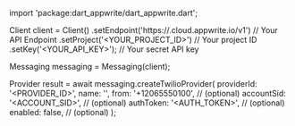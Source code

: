 import 'package:dart_appwrite/dart_appwrite.dart';

Client client = Client()
    .setEndpoint('https://<REGION>.cloud.appwrite.io/v1') // Your API Endpoint
    .setProject('<YOUR_PROJECT_ID>') // Your project ID
    .setKey('<YOUR_API_KEY>'); // Your secret API key

Messaging messaging = Messaging(client);

Provider result = await messaging.createTwilioProvider(
    providerId: '<PROVIDER_ID>',
    name: '<NAME>',
    from: '+12065550100', // (optional)
    accountSid: '<ACCOUNT_SID>', // (optional)
    authToken: '<AUTH_TOKEN>', // (optional)
    enabled: false, // (optional)
);
